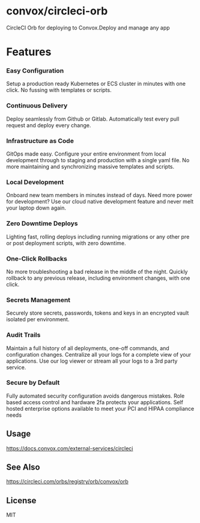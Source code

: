 # convox/circleci-orb

CircleCI Orb for deploying to Convox.Deploy and manage any app
# Features 

### Easy Configuration
Setup a production ready Kubernetes or ECS cluster in minutes with one click. No fussing with templates or scripts.
### Continuous Delivery
Deploy seamlessly from Github or Gitlab. Automatically test every pull request and deploy every change.
### Infrastructure as Code
GitOps made easy. Configure your entire environment from local development through to staging and production with a single yaml file. No more maintaining and synchronizing massive templates and scripts.
### Local Development
Onboard new team members in minutes instead of days. Need more power for development? Use our cloud native development feature and never melt your laptop down again.
### Zero Downtime Deploys
Lighting fast, rolling deploys including running migrations or any other pre or post deployment scripts, with zero downtime.
### One-Click Rollbacks
No more troubleshooting a bad release in the middle of the night. Quickly rollback to any previous release, including environment changes, with one click.
### Secrets Management
Securely store secrets, passwords, tokens and keys in an encrypted vault isolated per environment.
### Audit Trails
Maintain a full history of all deployments, one-off commands, and configuration changes. Centralize all your logs for a complete view of your applications. Use our log viewer or stream all your logs to a 3rd party service.
### Secure by Default
Fully automated security configuration avoids dangerous mistakes. Role based access control and hardware 2fa protects your applications. Self hosted enterprise options available to meet your PCI and HIPAA compliance needs

## Usage

https://docs.convox.com/external-services/circleci

## See Also

https://circleci.com/orbs/registry/orb/convox/orb

## License

MIT
